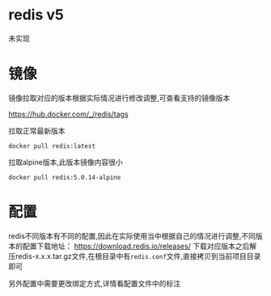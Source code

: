# redis v5

未实现

# 镜像

镜像拉取对应的版本根据实际情况进行修改调整,可查看支持的镜像版本

https://hub.docker.com/_/redis/tags

拉取正常最新版本

```shell
docker pull redis:latest
```

拉取alpine版本,此版本镜像内容很小

```shell
docker pull redis:5.0.14-alpine
```

# 配置

redis不同版本有不同的配置,因此在实际使用当中根据自己的情况进行调整,不同版本的配置下载地址：
https://download.redis.io/releases/
下载对应版本之后解压redis-x.x.x.tar.gz文件,在根目录中有`redis.conf`文件,直接拷贝到当前项目目录即可

另外配置中需要更改绑定方式,详情看配置文件中的标注